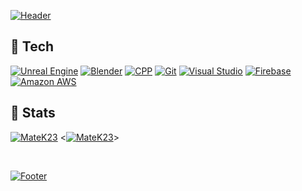 [![Header](https://capsule-render.vercel.app/api?type=waving&color=gradient&height=250&section=header&text=Mate%20Kerdikashvili&fontSize=90&animation=fadeIn&fontAlignY=36&desc=Unreal%20Engine%20Game%20Developer&descAlignY=51&descAlign=78)](https://github.com/MateK23)

## 🔧 Tech

[![Unreal Engine](https://img.shields.io/static/v1?style=for-the-badge&message=Unreal+Engine&color=0E1128&logo=unrealengine&logoColor=FFFFFF&label=)](https://www.unrealengine.com/en-US/)
[![Blender](https://img.shields.io/static/v1?style=for-the-badge&message=Blender&color=F5792A&logo=blender&logoColor=FFFFFF&label=)](https://www.blender.org)
[![CPP](https://img.shields.io/static/v1?style=for-the-badge&message=C%2B%2B&color=00599C&logo=cplusplus&logoColor=FFFFFF&label=)](https://www.google.com/search?client=opera-gx&q=c%2B%2B&sourceid=opera&ie=UTF-8&oe=UTF-8)
[![Git](https://img.shields.io/static/v1?style=for-the-badge&message=Git&color=F05032&logo=Git&logoColor=FFFFFF&label=)](https://git-scm.com/)
[![Visual Studio](https://img.shields.io/static/v1?style=for-the-badge&message=Visual+Studio&color=5C2D91&logo=Visual+Studio+Code&logoColor=FFFFFF&label=)](https://visualstudio.microsoft.com)
[![Firebase](https://img.shields.io/static/v1?style=for-the-badge&message=Firebase&color=222222&logo=Firebase&logoColor=FFCA28&label=)](https://firebase.google.com/)
[![Amazon AWS](https://img.shields.io/static/v1?style=for-the-badge&message=Amazon+AWS&color=232F3E&logo=Amazon+AWS&logoColor=FFFFFF&label=)](https://aws.amazon.com/)

## 🚀 Stats

[![MateK23](https://github-readme-stats.vercel.app/api?username=MateK23&show_icons=true&theme=tokyonight&include_all_commits=true&count_private=ture&card_width=700)](https://github.com/MateK23)
<[![MateK23](https://github-readme-stats.vercel.app/api/top-langs/?username=MateK23&layout=compact&theme=tokyonight&include_all_commits=true&count_private=ture&langs_count=10&card_width=447)](https://github.com/MateK23)>

<br>


<a href="https://github.com/MateK23" title="Footer"><img align="center" alt="Footer" src="https://capsule-render.vercel.app/api?type=waving&color=gradient&height=80&section=footer"/></a>


<!--
**MateK23/MateK23** is a ✨ _special_ ✨ repository because its `README.md` (this file) appears on your GitHub profile.

Here are some ideas to get you started:

- 🔭 I’m currently working on ...
- 🌱 I’m currently learning ...
- 👯 I’m looking to collaborate on ...
- 🤔 I’m looking for help with ...
- 💬 Ask me about ...
- 📫 How to reach me: ...
- 😄 Pronouns: ...
- ⚡ Fun fact: ...
-->
